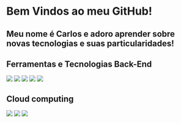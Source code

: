 # Bem Vindos ao meu GitHub!
## Meu nome é Carlos e adoro aprender sobre novas tecnologias e suas particularidades!

## Ferramentas e Tecnologias Back-End

<img src="https://cdn.jsdelivr.net/gh/devicons/devicon@latest/icons/spring/spring-original-wordmark.svg" />
<img src="https://cdn.jsdelivr.net/gh/devicons/devicon@latest/icons/mysql/mysql-plain-wordmark.svg" />
<img src="https://cdn.jsdelivr.net/gh/devicons/devicon@latest/icons/cakephp/cakephp-original.svg" />
<img src="https://cdn.jsdelivr.net/gh/devicons/devicon@latest/icons/rails/rails-plain-wordmark.svg" />
<img src="https://cdn.jsdelivr.net/gh/devicons/devicon@latest/icons/dot-net/dot-net-plain.svg" />

## Cloud computing

<img src="https://cdn.jsdelivr.net/gh/devicons/devicon@latest/icons/amazonwebservices/amazonwebservices-original-wordmark.svg" />
<img src="https://cdn.jsdelivr.net/gh/devicons/devicon@latest/icons/azure/azure-plain.svg" />
<img src="https://cdn.jsdelivr.net/gh/devicons/devicon@latest/icons/googlecloud/googlecloud-original.svg" />
